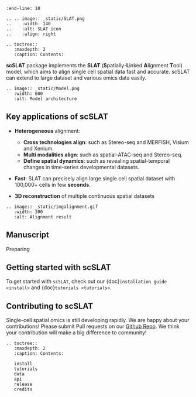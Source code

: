 ```{include} ../README.md
:end-line: 10
```

```{eval-rst}
.. .. image:: _static/SLAT.png
..    :width: 140
..    :alt: SLAT icon
..    :align: right
```

```{eval-rst}
.. toctree::
   :maxdepth: 2
   :caption: Contents:
```

**scSLAT** package implements the **SLAT** (**S**patially-**L**inked **A**lignment **T**ool) model, which aims to align single cell spatial data fast and accurate. scSLAT can extend to large dataset and various omics data easily.

```{eval-rst}
.. image:: _static/Model.png
   :width: 600
   :alt: Model architecture
```

## Key applications of scSLAT

- **Heterogeneous** alignment:
    - **Cross technologies align**: such as Stereo-seq and MERFISH, Visium and Xenium.
    - **Multi modalities align**: such as spatial-ATAC-seq and Stereo-seq. 
    - **Define spatial dynamics**: such as revealing spatial-temporal changes in time-series developmental datasets.

- **Fast**: SLAT can precisely align large single cell spatial dataset with 100,000+ cells in few **seconds**.

- **3D reconstruction** of multiple continuous spatial datasets

```{eval-rst}
.. image:: _static/imgalignment.gif
   :width: 300
   :alt: Alignment result
```

## Manuscript
Preparing

## Getting started with scSLAT
To get started with ``scSLAT``, check out our {doc}`installation guide <install>` and {doc}`tutorials <tutorials>`.

## Contributing to scSLAT
Single-cell spatial omics is still developing rapidly. We are happy about your contributions! Please submit Pull requests on our [Github Repo](https://github.com/gao-lab/SLAT). We think your contribution will make a big difference to community!


```{eval-rst}
.. toctree::
   :maxdepth: 2
   :caption: Contents:

   install
   tutorials
   data
   api
   release
   credits

```